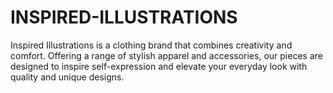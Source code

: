 # INSPIRED-ILLUSTRATIONS
Inspired Illustrations is a clothing brand that combines creativity and comfort. Offering a range of stylish apparel and accessories, our pieces are designed to inspire self-expression and elevate your everyday look with quality and unique designs.
